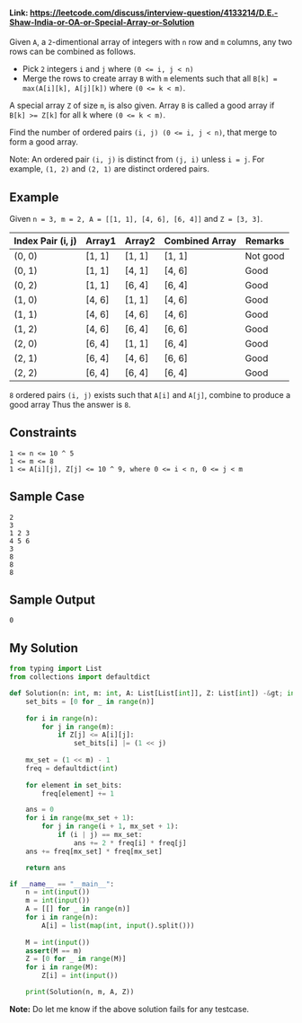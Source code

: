 #### Link: https://leetcode.com/discuss/interview-question/4133214/D.E.-Shaw-India-or-OA-or-Special-Array-or-Solution

Given `A`, a `2`\-dimentional array of integers with `n` row and `m` columns, any two rows can be combined as follows.

-   Pick `2` integers `i` and `j` where `(0 <= i, j < n)`
-   Merge the rows to create array `B` with `m` elements such that all `B[k] = max(A[i][k], A[j][k])` where `(0 <= k < m)`.

A special array `Z` of size `m`, is also given. Array `B` is called a good array if `B[k] >= Z[k]` for all k where `(0 <= k < m)`.

Find the number of ordered pairs `(i, j) (0 <= i, j < n)`, that merge to form a good array.

Note: An ordered pair `(i, j)` is distinct from `(j, i)` unless `i = j`. For example, `(1, 2)` and `(2, 1)` are distinct ordered pairs.

## Example

Given `n = 3, m = 2, A = [[1, 1], [4, 6], [6, 4]]` and `Z = [3, 3]`.

| Index Pair (i, j) | Array1 | Array2 | Combined Array | Remarks |
| --- | --- | --- | --- | --- |
| (0, 0) | \[1, 1\] | \[1, 1\] | \[1, 1\] | Not good |
| (0, 1) | \[1, 1\] | \[4, 1\] | \[4, 6\] | Good |
| (0, 2) | \[1, 1\] | \[6, 4\] | \[6, 4\] | Good |
| (1, 0) | \[4, 6\] | \[1, 1\] | \[4, 6\] | Good |
| (1, 1) | \[4, 6\] | \[4, 6\] | \[4, 6\] | Good |
| (1, 2) | \[4, 6\] | \[6, 4\] | \[6, 6\] | Good |
| (2, 0) | \[6, 4\] | \[1, 1\] | \[6, 4\] | Good |
| (2, 1) | \[6, 4\] | \[4, 6\] | \[6, 6\] | Good |
| (2, 2) | \[6, 4\] | \[6, 4\] | \[6, 4\] | Good |

`8` ordered pairs `(i, j)` exists such that `A[i]` and `A[j]`, combine to produce a good array Thus the answer is `8`.

## Constraints

```
1 <= n <= 10 ^ 5
1 <= m <= 8
1 <= A[i][j], Z[j] <= 10 ^ 9, where 0 <= i < n, 0 <= j < m
```

## Sample Case

```
2
3
1 2 3
4 5 6
3
8
8
8
```

## Sample Output

```
0
```

## My Solution

```python
from typing import List
from collections import defaultdict

def Solution(n: int, m: int, A: List[List[int]], Z: List[int]) -&gt; int:
    set_bits = [0 for _ in range(n)]
    
    for i in range(n):
        for j in range(m):
            if Z[j] <= A[i][j]:
                set_bits[i] |= (1 << j)
    
    mx_set = (1 << m) - 1
    freq = defaultdict(int)
    
    for element in set_bits:
        freq[element] += 1

    ans = 0
    for i in range(mx_set + 1):
        for j in range(i + 1, mx_set + 1):
            if (i | j) == mx_set:
                ans += 2 * freq[i] * freq[j]
    ans += freq[mx_set] * freq[mx_set]

    return ans

if __name__ == "__main__":
    n = int(input())
    m = int(input())
    A = [[] for _ in range(n)]
    for i in range(n):
        A[i] = list(map(int, input().split()))
    
    M = int(input())
    assert(M == m)
    Z = [0 for _ in range(M)]
    for i in range(M):
        Z[i] = int(input())

    print(Solution(n, m, A, Z))
```

**Note:** Do let me know if the above solution fails for any testcase.